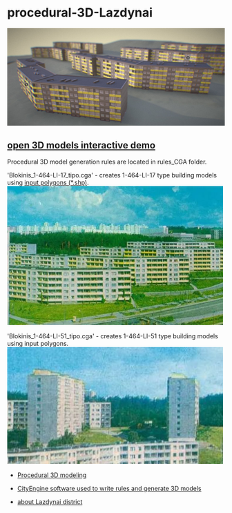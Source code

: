 # procedural-3D-Lazdynai

<img src="/images/SketchFab_preview.JPG" width="700"/>
<h2><a href="https://skfb.ly/6v7oA" target="_blank">open 3D models interactive demo</a></h2>

Procedural 3D model generation rules are located in rules_CGA folder. 

'Blokinis_1-464-LI-17_tipo.cga' - creates 1-464-LI-17 type building models using <a href="https://github.com/VePink/procedural-3D-Lazdynai/tree/main/polygons_SHP" target="_blank">input polygons (*.shp)</a>.
<img src="/images/references/type_1-464-LI-17_photo.JPG" width="500"/>

'Blokinis_1-464-LI-51_tipo.cga' - creates 1-464-LI-51 type building models using input polygons.
<img src="/images/references/type_1-464-LI-51_photo.JPG" width="500"/>


- <a href="ttps://en.wikipedia.org/wiki/Procedural_modeling" target="_blank">Procedural 3D modeling</a>

- <a href="https://www.esri.com/en-us/arcgis/products/arcgis-cityengine/overview" target="_blank">CityEngine software used to write rules and generate 3D models</a>

- <a href="https://bit.ly/3FTBnhC" target="_blank">about Lazdynai district</a>
